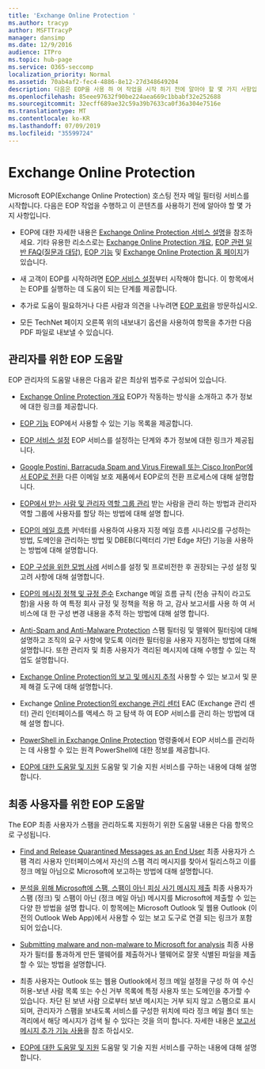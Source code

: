 ```yaml
---
title: 'Exchange Online Protection '
ms.author: tracyp
author: MSFTTracyP
manager: dansimp
ms.date: 12/9/2016
audience: ITPro
ms.topic: hub-page
ms.service: O365-seccomp
localization_priority: Normal
ms.assetid: 70ab4af2-fec4-4886-8e12-27d348649204
description: 다음은 EOP을 사용 하 여 작업을 시작 하기 전에 알아야 할 몇 가지 사항입니다.
ms.openlocfilehash: 85eee97632f90be224aea669c1bbabf32e252688
ms.sourcegitcommit: 32ecff689ae32c59a39b7633ca0f36a304e7516e
ms.translationtype: MT
ms.contentlocale: ko-KR
ms.lasthandoff: 07/09/2019
ms.locfileid: "35599724"
---
```

# <a name="exchange-online-protection"></a>Exchange Online Protection 

Microsoft EOP(Exchange Online Protection) 호스팅 전자 메일 필터링 서비스를 시작합니다. 다음은 EOP 작업을 수행하고 이 콘텐츠를 사용하기 전에 알아야 할 몇 가지 사항입니다.
  
- EOP에 대한 자세한 내용은 [Exchange Online Protection 서비스 설명](https://go.microsoft.com/fwlink/p/?LinkId=320619)을 참조하세요. 기타 유용한 리소스로는 [Exchange Online Protection 개요](exchange-online-protection-overview.md), [EOP 관련 일반 FAQ(질문과 대답)](eop-general-faq.md), [EOP 기능](eop-features.md) 및 [Exchange Online Protection 홈 페이지](https://go.microsoft.com/fwlink/?LinkId=279912)가 있습니다.
    
- 새 고객이 EOP를 시작하려면 [EOP 서비스 설정](set-up-your-eop-service.md)부터 시작해야 합니다. 이 항목에서는 EOP를 실행하는 데 도움이 되는 단계를 제공합니다. 
    
- 추가로 도움이 필요하거나 다른 사람과 의견을 나누려면 [EOP 포럼](https://go.microsoft.com/fwlink/?LinkId=285351)을 방문하십시오. 
    
- 모든 TechNet 페이지 오른쪽 위의 내보내기 옵션을 사용하여 항목을 추가한 다음 PDF 파일로 내보낼 수 있습니다. 
    
## <a name="eop-help-for-administrators"></a>관리자를 위한 EOP 도움말

EOP 관리자의 도움말 내용은 다음과 같은 최상위 범주로 구성되어 있습니다.
  
- [Exchange Online Protection 개요](exchange-online-protection-overview.md) EOP가 작동하는 방식을 소개하고 추가 정보에 대한 링크를 제공합니다. 
    
- [EOP 기능](eop-features.md) EOP에서 사용할 수 있는 기능 목록을 제공합니다. 
    
- [EOP 서비스 설정](set-up-your-eop-service.md) EOP 서비스를 설정하는 단계와 추가 정보에 대한 링크가 제공됩니다. 
    
- [Google Postini, Barracuda Spam and Virus Firewall 또는 Cisco IronPor에서 EOP로 전환](switch-to-eop-from-google-postini-the-barracuda-spam-and-virus-firewall-or-cisco.md) 다른 이메일 보호 제품에서 EOP로의 전환 프로세스에 대해 설명합니다. 
    
- [EOP에서 받는 사람 및 관리자 역할 그룹 관리](manage-recipients-and-admin-role-groups-in-eop.md) 받는 사람을 관리 하는 방법과 관리자 역할 그룹에 사용자를 할당 하는 방법에 대해 설명 합니다. 
    
- [EOP의 메일 흐름](mail-flow-in-eop.md) 커넥터를 사용하여 사용자 지정 메일 흐름 시나리오를 구성하는 방법, 도메인을 관리하는 방법 및 DBEB(디렉터리 기반 Edge 차단) 기능을 사용하는 방법에 대해 설명합니다. 
    
- [EOP 구성을 위한 모범 사례](best-practices-for-configuring-eop.md) 서비스를 설정 및 프로비전한 후 권장되는 구성 설정 및 고려 사항에 대해 설명합니다. 
    
- [EOP의 메시징 정책 및 규정 준수](messaging-policy-and-compliance-in-eop.md) Exchange 메일 흐름 규칙 (전송 규칙이 라고도 함)을 사용 하 여 특정 회사 규정 및 정책을 적용 하 고, 감사 보고서를 사용 하 여 서비스에 대 한 구성 변경 내용을 추적 하는 방법에 대해 설명 합니다. 
    
- [Anti-Spam and Anti-Malware Protection](http://technet.microsoft.com/library/93c6c227-7442-4293-b64d-ec8f15c928db.aspx) 스팸 필터링 및 맬웨어 필터링에 대해 설명하고 조직의 요구 사항에 맞도록 이러한 필터링을 사용자 지정하는 방법에 대해 설명합니다. 또한 관리자 및 최종 사용자가 격리된 메시지에 대해 수행할 수 있는 작업도 설명합니다. 
    
- [Exchange Online Protection의 보고 및 메시지 추적](reporting-and-message-trace-in-exchange-online-protection.md) 사용할 수 있는 보고서 및 문제 해결 도구에 대해 설명합니다. 
    
- Exchange [Online Protection의 exchange 관리 센터](../exchange-admin-center-in-exchange-online-protection-eop.md) EAC (Exchange 관리 센터) 관리 인터페이스를 액세스 하 고 탐색 하 여 EOP 서비스를 관리 하는 방법에 대해 설명 합니다. 
    
- [PowerShell in Exchange Online Protection](http://technet.microsoft.com/library/f7918a88-774a-405e-945b-bc2f5ee9f748.aspx) 명령줄에서 EOP 서비스를 관리하는 데 사용할 수 있는 원격 PowerShell에 대한 정보를 제공합니다. 
    
- [EOP에 대한 도움말 및 지원](help-and-support-for-eop.md) 도움말 및 기술 지원 서비스를 구하는 내용에 대해 설명합니다. 
    
## <a name="eop-help-for-end-users"></a>최종 사용자를 위한 EOP 도움말
<a name="sectionSection1"> </a>

The EOP 최종 사용자가 스팸을 관리하도록 지원하기 위한 도움말 내용은 다음 항목으로 구성됩니다.
  
- [Find and Release Quarantined Messages as an End User](http://technet.microsoft.com/library/e439b560-827a-4807-abd3-6b861c1ff786.aspx) 최종 사용자가 스팸 격리 사용자 인터페이스에서 자신의 스팸 격리 메시지를 찾아서 릴리스하고 이를 정크 메일 아님으로 Microsoft에 보고하는 방법에 대해 설명합니다. 
        
- [분석을 위해 Microsoft에 스팸, 스팸이 아닌 피싱 사기 메시지 제출](../submit-spam-non-spam-and-phishing-scam-messages-to-microsoft-for-analysis.md) 최종 사용자가 스팸 (정크) 및 스팸이 아닌 (정크 메일 아님) 메시지를 Microsoft에 제출할 수 있는 다양 한 방법을 설명 합니다. 이 항목에는 Microsoft Outlook 및 웹용 Outlook (이전의 Outlook Web App)에서 사용할 수 있는 보고 도구로 연결 되는 링크가 포함 되어 있습니다. 
    
- [Submitting malware and non-malware to Microsoft for analysis](../submitting-malware-and-non-malware-to-microsoft-for-analysis.md) 최종 사용자가 필터를 통과하게 만든 맬웨어를 제출하거나 맬웨어로 잘못 식별된 파일을 제출할 수 있는 방법을 설명합니다. 
    
- 최종 사용자는 Outlook 또는 웹용 Outlook에서 정크 메일 설정을 구성 하 여 수신 허용-보낸 사람 목록 또는 수신 거부 목록에 특정 사용자 또는 도메인을 추가할 수 있습니다. 차단 된 보낸 사람 으로부터 보낸 메시지는 거부 되지 않고 스팸으로 표시 되며, 관리자가 스팸을 보내도록 서비스를 구성한 위치에 따라 정크 메일 폴더 또는 격리에서 해당 메시지가 검색 될 수 있다는 것을 의미 합니다. 자세한 내용은 [보고서 메시지 추가 기능 사용](https://support.office.com/article/addin-b5caa9f1-cdf3-4443-af8c-ff724ea719d2)을 참조 하십시오.
    
- [EOP에 대한 도움말 및 지원](help-and-support-for-eop.md) 도움말 및 기술 지원 서비스를 구하는 내용에 대해 설명합니다. 
    
